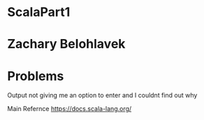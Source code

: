# ScalaPart1
# Zachary Belohlavek
# Problems
Output not giving me an option to enter and I couldnt find out why

Main Refernce
https://docs.scala-lang.org/
